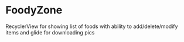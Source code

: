 # FoodyZone
RecyclerView for showing list of foods with ability to add/delete/modify items and glide for downloading pics

